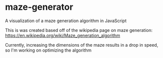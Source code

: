 # maze-generator
A visualization of a maze generation algorithm in JavaScript

This is was created based off of the wikipedia page on maze generation:
https://en.wikipedia.org/wiki/Maze_generation_algorithm

Currently, increasing the dimensions of the maze results in a drop
in speed, so I'm working on optimizing the algorithm
